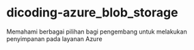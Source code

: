 # dicoding-azure_blob_storage
Memahami berbagai pilihan bagi pengembang untuk melakukan penyimpanan pada layanan Azure

